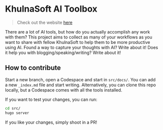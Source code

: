 # KhulnaSoft AI Toolbox
> Check out the website [here][1]

There are a lot of AI tools, but how do you actually accomplish any work with them? This project aims to collect as many of your workflows as you want to share with fellow KhulnaSoft to help them to be more productive using AI.
Found a way to capture your thoughts with AI? Write about it! Does it help you with blogging/speaking/writing? Write about it!

## How to contribute
Start a new branch, open a Codespace and start in `src/docs/`. You can add a new `_index.md` file and start writing. Alternatively, you can clone this repo locally, but a Codespace comes with all the tools installed.

If you want to test your changes, you can run:

```sh
cd src/
hugo server
```

If you like your changes, simply shoot in a PR!

[1]: https://khulnasoft.github.io/ai-toolbox/
